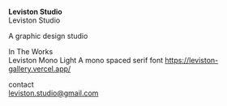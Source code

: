 <strong>Leviston Studio</strong><br>
Leviston Studio

A graphic design studio


In The Works <br>
  Leviston Mono Light
  A mono spaced serif font
  https://leviston-gallery.vercel.app/


contact <br>
  leviston.studio@gmail.com
